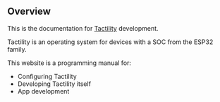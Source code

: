 ## Overview

This is the documentation for [Tactility](https://tactility.one) development.

Tactility is an operating system for devices with a SOC from the ESP32 family.

This website is a programming manual for:
- Configuring Tactility
- Developing Tactility itself
- App development
